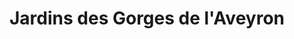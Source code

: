 ---
title: "Jardins des Gorges de l'Aveyron"
url: /feneyrols/jardins-des-gorges-de-laveyron/
shop: agraire
---